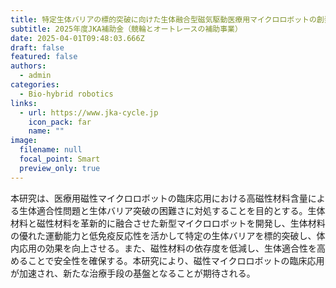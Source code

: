 ```yaml
---
title: 特定生体バリアの標的突破に向けた生体融合型磁気駆動医療用マイクロロボットの創発
subtitle: 2025年度JKA補助金（競輪とオートレースの補助事業）
date: 2025-04-01T09:48:03.666Z
draft: false
featured: false
authors:
  - admin
categories:
  - Bio-hybrid robotics
links:
  - url: https://www.jka-cycle.jp
    icon_pack: far
    name: ""
image:
  filename: null
  focal_point: Smart
  preview_only: true
---
```

<!--StartFragment-->

本研究は、医療用磁性マイクロロボットの臨床応用における高磁性材料含量による生体適合性問題と生体バリア突破の困難さに対処することを目的とする。生体材料と磁性材料を革新的に融合させた新型マイクロロボットを開発し、生体材料の優れた運動能力と低免疫反応性を活かして特定の生体バリアを標的突破し、体内応用の効果を向上させる。また、磁性材料の依存度を低減し、生体適合性を高めることで安全性を確保する。本研究により、磁性マイクロロボットの臨床応用が加速され、新たな治療手段の基盤となることが期待される。

<!--EndFragment-->